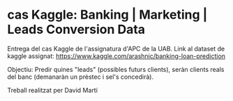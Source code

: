 # cas Kaggle: Banking | Marketing | Leads Conversion Data
 Entrega del cas Kaggle de l'assignatura d'APC de la UAB.
 Link al dataset de kaggle assignat: https://www.kaggle.com/arashnic/banking-loan-prediction
 
 Objectiu: Predir quines "leads" (possibles futurs clients), seràn clients reals del banc (demanaràn un prèstec i sel's concedirà).
 
 Treball realitzat per David Martí
